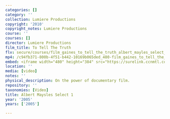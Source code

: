 ```yaml
---
categories: []
category: ''
collection: Lumiere Productions
copyright: '2010'
copyright_notes: Lumiere Productions
course: ''
courses: []
director: Lumiere Productions
film_title: To Tell The Truth
flv: secure/courses/film_gaines_to_tell_the_truth_albert_mayles_select_1.flv
mp4: /c94fb371-800b-4f51-b442-10169b065ded_480-film_gaines_to_tell_the_truth_albert_mayles_select_1.mp4
embed: <iframe width="480" height="384" src="https://surelink.ccnmtl.columbia.edu/video/?player=mp4_secure_stream&file=/c94fb371-800b-4f51-b442-10169b065ded_480-film_gaines_to_tell_the_truth_albert_mayles_select_1.mp4&width=480&height=360&poster=https://d369ay3g98xik5.cloudfront.net/thumbs/2016/11/17/c94fb371-800b-4f51-b442-10169b065ded-00003.jpg&authtype=wind"></iframe>
location: ''
media: [video]
notes: ''
physical_description: On the power of documentary film.
repository: ''
taxonomies: [Video]
title: Albert Maysles Select 1
year: '2005'
years: ['2005']

---
```

